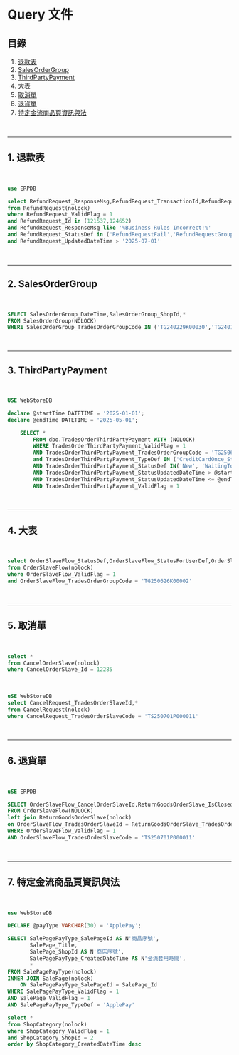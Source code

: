 # Query 文件

## 目錄
1. [退款表](#1-退款表)
2. [SalesOrderGroup](#2-salesordergroup)
3. [ThirdPartyPayment](#3-thirdpartypayment)
4. [大表](#4-大表)
5. [取消單](#5-取消單)
6. [退貨單](#6-退貨單)
7. [特定金流商品頁資訊與法](#7-特定金流商品頁資訊與法)

<br>

---

## 1. 退款表

<br>

```sql
use ERPDB

select RefundRequest_ResponseMsg,RefundRequest_TransactionId,RefundRequest_CreatedDateTime,*
from RefundRequest(nolock)
where RefundRequest_ValidFlag = 1
and RefundRequest_Id in (121537,124652)
and RefundRequest_ResponseMsg like '%Business Rules Incorrect!%'
and RefundRequest_StatusDef in ('RefundRequestFail','RefundRequestGrouping')
and RefundRequest_UpdatedDateTime > '2025-07-01'
```

<br>

---

## 2. SalesOrderGroup

<br>

```sql
SELECT SalesOrderGroup_DateTime,SalesOrderGroup_ShopId,*
FROM SalesOrderGroup(NOLOCK)
WHERE SalesOrderGroup_TradesOrderGroupCode IN ('TG240229K00030','TG240118M00056')
```

<br>

---

## 3. ThirdPartyPayment

<br>

```sql
USE WebStoreDB

declare @startTime DATETIME = '2025-01-01';
declare @endTime DATETIME = '2025-05-01';

	SELECT *
		FROM dbo.TradesOrderThirdPartyPayment WITH (NOLOCK)
		WHERE TradesOrderThirdPartyPayment_ValidFlag = 1
		AND TradesOrderThirdPartyPayment_TradesOrderGroupCode = 'TG250626K00002'
		and TradesOrderThirdPartyPayment_TypeDef IN ('CreditCardOnce_Stripe','CreditCardOnce_CheckoutDotCom','EWallet_PayMe','AliPayHK_EftPay','WechatPayHK_EftPay','BoCPay_SwiftPass','UnionPay_EftPay','Atome','TwoCTwoP','QFPay','CreditCardOnce_Cybersource')
		AND TradesOrderThirdPartyPayment_StatusDef IN('New', 'WaitingToPay')
		AND TradesOrderThirdPartyPayment_StatusUpdatedDateTime > @startTime
		AND TradesOrderThirdPartyPayment_StatusUpdatedDateTime <= @endTime
		AND TradesOrderThirdPartyPayment_ValidFlag = 1
```

<br>

---

## 4. 大表

<br>

```sql
select OrderSlaveFlow_StatusDef,OrderSlaveFlow_StatusForUserDef,OrderSlaveFlow_StatusForSCMDef,OrderSlaveFlow_SalesOrderSlaveStatusDef,*
from OrderSlaveFlow(nolock)
where OrderSlaveFlow_ValidFlag = 1
and OrderSlaveFlow_TradesOrderGroupCode = 'TG250626K00002'
```

<br>

---

## 5. 取消單

<br>

```sql
select *
from CancelOrderSlave(nolock)
where CancelOrderSlave_Id = 12285
```

<br>

```sql
uSE WebStoreDB
select CancelRequest_TradesOrderSlaveId,*
from CancelRequest(nolock)
where CancelRequest_TradesOrderSlaveCode = 'TS250701P000011'
```

<br>

---

## 6. 退貨單

<br>

```sql
uSE ERPDB

SELECT OrderSlaveFlow_CancelOrderSlaveId,ReturnGoodsOrderSlave_IsClosed,OrderSlaveFlow_TradesOrderSlaveStatusDef,*
FROM OrderSlaveFlow(NOLOCK)
left join ReturnGoodsOrderSlave(nolock)
on OrderSlaveFlow_TradesOrderSlaveId = ReturnGoodsOrderSlave_TradesOrderSlaveId
WHERE OrderSlaveFlow_ValidFlag = 1
AND OrderSlaveFlow_TradesOrderSlaveCode = 'TS250701P000011'
```

<br>

---

## 7. 特定金流商品頁資訊與法

<br>

```sql
use WebStoreDB

DECLARE @payType VARCHAR(30) = 'ApplePay';

SELECT SalePagePayType_SalePageId AS N'商品序號',
       SalePage_Title,
       SalePage_ShopId AS N'商店序號',
       SalePagePayType_CreatedDateTime AS N'金流套用時間',
       *
FROM SalePagePayType(nolock)
INNER JOIN SalePage(nolock)
    ON SalePagePayType_SalePageId = SalePage_Id
WHERE SalePagePayType_ValidFlag = 1
AND SalePage_ValidFlag = 1
AND SalePagePayType_TypeDef = 'ApplePay'

select *
from ShopCategory(nolock)
where ShopCategory_ValidFlag = 1
and ShopCategory_ShopId = 2
order by ShopCategory_CreatedDateTime desc
```

<br>